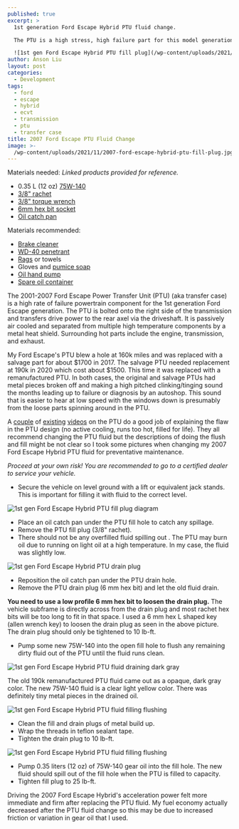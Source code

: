 ```yaml
---
published: true
excerpt: >
  1st generation Ford Escape Hybrid PTU fluid change. 

  The PTU is a high stress, high failure part for this model generation, but changing it's fluid as preventative maintenance is surprisingly easy.

  ![1st gen Ford Escape Hybrid PTU fill plug](/wp-content/uploads/2021/11/2007-ford-escape-hybrid-ptu-fill-plug.jpg.svg)
author: Anson Liu
layout: post
categories:
  - Development
tags:
  - ford
  - escape
  - hybrid
  - ecvt
  - transmission
  - ptu
  - transfer case
title: 2007 Ford Escape PTU Fluid Change
image: >-
  /wp-content/uploads/2021/11/2007-ford-escape-hybrid-ptu-fill-plug.jpg.svg
---
```


Materials needed: *Linked products provided for reference.*
- 0.35 L (12 oz) [75W-140](https://amzn.to/3IM5I3f)
- [3/8" rachet](https://amzn.to/3GzNe49)
- [3/8" torque wrench](https://amzn.to/3dytykw)
- [6mm hex bit socket](https://amzn.to/3oXle4j)
- [Oil catch pan](https://amzn.to/30sWaZu)

Materials recommended:
- [Brake cleaner](https://amzn.to/30veGR9)
- [WD-40 penetrant](https://amzn.to/3yBf25d)
- [Rags](https://amzn.to/3q2HOaY) or towels
- Gloves and [pumice soap](https://amzn.to/3oWlujT)
- [Oil hand pump](https://amzn.to/3oVF5Rt)
- [Spare oil container](https://amzn.to/3ysjmUc)

The 2001-2007 Ford Escape Power Transfer Unit (PTU) (aka transfer case) is a high rate of failure powertrain component for the 1st generation Ford Escape generation. The PTU is bolted onto the right side of the transmission and transfers drive power to the rear axel via the driveshaft. It is passively air cooled and separated from multiple high temperature components by a metal heat shield. Surrounding hot parts include the engine, transmission, and exhaust. 

My Ford Escape's PTU blew a hole at 160k miles and was replaced with a salvage part for about $1700 in 2017. The salvage PTU needed replacement at 190k in 2020 which cost about $1500. This time it was replaced with a remanufactured PTU. In both cases, the original and salvage PTUs had metal pieces broken off and making a high pitched clinking/tinging sound the months leading up to failure or diagnosis by an autoshop. This sound that is easier to hear at low speed with the windows down is presumably from the loose parts spinning around in the PTU. 

A [couple](https://youtu.be/7yLkr609bfI) of [existing](https://youtu.be/sS9JPaf1MDg) [videos](https://youtu.be/e9CxN3RO62Q) on the PTU do a good job of explaining the flaw in the PTU design (no active cooling, runs too hot, filled for life). They all recommend changing the PTU fluid but the descriptions of doing the flush and fill might be not clear so I took some pictures when changing my 2007 Ford Escape Hybrid PTU fluid for preventative maintenance.

*Proceed at your own risk! You are recommended to go to a certified dealer to service your vehicle.*

- Secure the vehicle on level ground with a lift or equivalent jack stands. This is important for filling it with fluid to the correct level. 

![1st gen Ford Escape Hybrid PTU fill plug diagram](/wp-content/uploads/2021/11/2007-ford-escape-hybrid-ptu-fill-plug.jpg.svg)

- Place an oil catch pan under the PTU fill hole to catch any spillage.
- Remove the PTU fill plug (3/8" rachet).
- There should not be any overfilled fluid spilling out . The PTU may burn oil due to running on light oil at a high temperature. In my case, the fluid was slightly low.


![1st gen Ford Escape Hybrid PTU drain plug](/wp-content/uploads/2021/11/2007-ford-escape-hybrid-ptu-drain-plug.jpg.svg)

- Reposition the oil catch pan under the PTU drain hole. 
- Remove the PTU drain plug (6 mm hex bit) and let the old fluid drain. 

**You need to use a low profile 6 mm hex bit to loosen the drain plug.** The vehicle subframe is directly across from the drain plug and most rachet hex bits will be too long to fit in that space. I used a 6 mm hex L shaped key (allen wrench key) to loosen the drain plug as seen in the above picture. The drain plug should only be tightened to 10 lb-ft. 

- Pump some new 75W-140 into the open fill hole to flush any remaining dirty fluid out of the PTU until the fluid runs clean. 

![1st gen Ford Escape Hybrid PTU fluid draining dark gray](/wp-content/uploads/2021/11/2007-ford-escape-hybrid-ptu-draining.jpg)


The old 190k remanufactured PTU fluid came out as a opaque, dark gray color. The new 75W-140 fluid is a clear light yellow color. There was definitely tiny metal pieces in the drained oil.

![1st gen Ford Escape Hybrid PTU fluid filling flushing](/wp-content/uploads/2021/11/2007-ford-escape-hybrid-ptu-plugs-clean-prepped.jpg)

- Clean the fill and drain plugs of metal build up. 
- Wrap the threads in teflon sealant tape. 
- Tighten the drain plug to 10 lb-ft.

![1st gen Ford Escape Hybrid PTU fluid filling flushing](/wp-content/uploads/2021/11/2007-ford-escape-hybrid-ptu-filling-flush.jpg)

- Pump 0.35 liters (12 oz) of 75W-140 gear oil into the fill hole. The new fluid should spill out of the fill hole when the PTU is filled to capacity.
- Tighten fill plug to 25 lb-ft.

Driving the 2007 Ford Escape Hybrid's acceleration power felt more immediate and firm after replacing the PTU fluid. My fuel economy actually decreased after the PTU fluid change so this may be due to increased friction or variation in gear oil that I used. 